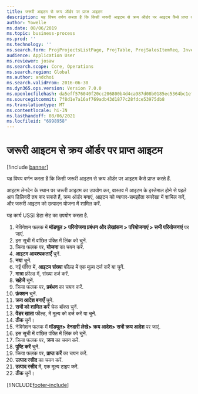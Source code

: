 ```yaml
---
title: जरूरी आइटम से क्रय ऑर्डर पर प्राप्त आइटम
description: यह विषय वर्णन करता है कि किसी जरूरी आइटम से क्रय ऑर्डर पर आइटम कैसे प्राप्त करते हैं.
author: Yowelle
ms.date: 08/06/2019
ms.topic: business-process
ms.prod: ''
ms.technology: ''
ms.search.form: ProjProjectsListPage, ProjTable, ProjSalesItemReq, InventItemIdLookupSimple, PurchCreateFromSalesOrder, VendAccountItemLookup, PurchTable, PurchEditLines
audience: Application User
ms.reviewer: josaw
ms.search.scope: Core, Operations
ms.search.region: Global
ms.author: andchoi
ms.search.validFrom: 2016-06-30
ms.dyn365.ops.version: Version 7.0.0
ms.openlocfilehash: da5eff576040f20cc206800b4d4ca987d08b0185ec5364bc1efc940f85d36371
ms.sourcegitcommit: 7f8d1e7a16af769adb43d1877c28fdce53975db8
ms.translationtype: MT
ms.contentlocale: hi-IN
ms.lasthandoff: 08/06/2021
ms.locfileid: "6998958"
---
```

# <a name="receive-items-on-purchase-order-from-item-requirement"></a>जरूरी आइटम से क्रय ऑर्डर पर प्राप्त आइटम

[!include [banner](../../includes/banner.md)]

यह विषय वर्णन करता है कि किसी जरूरी आइटम से क्रय ऑर्डर पर आइटम कैसे प्राप्त करते हैं.

आइटम लेनदेन के स्थान पर जरूरी आइटम का उपयोग कर, वास्तव में आइटम के इस्तेमाल होने से पहले आप डिलिवरी तय कर सकते हैं, क्रय ऑर्डर बनाएं, आइटम को व्यापार-समझौता रूपरेखा में शामिल करें, और जरूरी आइटम को उत्पादन योजना में शामिल करें. 

यह कार्य USSI डेटा सेट का उपयोग करता है.

1. नेविगेशन फलक में **मॉड्यूल > परियोजना प्रबंधन और लेखांकन > परियोजनाएं > सभी परियोजनाएं** पर जाएं.
2. इस सूची में वांछित पंक्ति में लिंक को चुनें.
3. क्रिया फलक पर, **योजना** का चयन करें.
4. **आइटम आवश्यकताएँ** चुनें.
5. **नया** चुनें.
6. नई पंक्ति में, **आइटम संख्या** फील्ड में एक मूल्य दर्ज करें या चुनें.
7. **मात्रा** फ़ील्ड में, संख्या दर्ज करें.
8. **सहेजें** चुनें.
9. क्रिया फलक पर, **प्रबंधन** का चयन करें.
10. **फ़ंक्शन** चुनें.
11. **क्रय आदेश बनाएँ** चुनें.
12. **सभी को शामिल करें** चेक बॉक्स चुनें.
13. **वेंडर खाता** फील्ड, में मूल्य को दर्ज करें या चुनें.
14. **ठीक** चुनें।
15. नेविगेशन फलक में **मॉड्यूल> देनदारी लेखे> क्रय आदेश> सभी क्रय आदेश** पर जाएं.
16. इस सूची में वांछित पंक्ति में लिंक को चुनें.
17. क्रिया फलक पर, **क्रय** का चयन करें.
18. **पुष्टि करें** चुनें.
19. क्रिया फलक पर, **प्राप्त करें** का चयन करें.
20. **उत्पाद रसीद** का चयन करें.
21. **उत्पाद रसीद** में, एक मूल्य टाइप करें.
22. **ठीक** चुनें।



[!INCLUDE[footer-include](../../includes/footer-banner.md)]